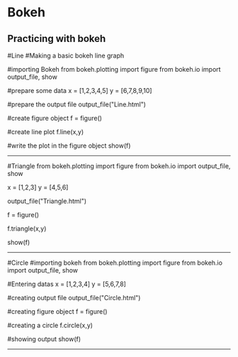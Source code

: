 # Bokeh
Practicing with bokeh
-----------------------------------------------------------------------
#Line
#Making a basic bokeh line graph

#importing Bokeh
from bokeh.plotting import figure
from bokeh.io import output_file, show

#prepare some data
x = [1,2,3,4,5]
y = [6,7,8,9,10]

#prepare the output file
output_file("Line.html")

#create figure object
f = figure()

#create line plot
f.line(x,y)

#write the plot in the figure object
show(f)

------------------------------------------------------
#Triangle
from bokeh.plotting import figure
from bokeh.io import output_file, show

x = [1,2,3]
y = [4,5,6]

output_file("Triangle.html")

f = figure()

f.triangle(x,y)

show(f)

---------------------------------------------------
#Circle
#importing bokeh
from bokeh.plotting import figure
from bokeh.io import output_file, show

#Entering datas
x = [1,2,3,4]
y = [5,6,7,8]

#creating output file
output_file("Circle.html")

#creating figure object
f = figure()

#creating a circle
f.circle(x,y)

#showing output
show(f)

------
